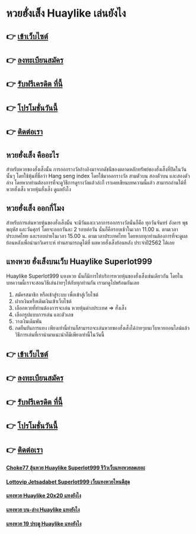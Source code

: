 # หวยฮั่งเส็ง Huaylike เล่นยังไง

## 👉 [เข้าเว็บไซต์](https://bit.ly/3Lhx5Up)
## 👉 [ลงทะเบียนสมัคร](https://bit.ly/3eVzUOX)
## 👉 [รับฟรีเครดิต ที่นี้](https://bit.ly/3eVzUOX)
## 👉 [โปรโมชั่นวันนี้](https://bit.ly/3eVzUOX)
## 👉 [ติดต่อเรา](https://bit.ly/3eVzUOX)

## หวยฮั่งเส็ง คืออะไร
สำหรับหวยของฮั่งเส็งนั้น การออกรางวัลอ้างอิงมาจากดัชนีของตลาดหลักทรัพย์ของฮั่งเส็งที่ปิดในวันนั้นๆ โดยใช้หุ้นที่ชื่อว่า Hang seng index โดยใช้มาออกรางวัล สามตัวบน สองตัวบน และสองตัวล่าง โดยหากท่านต้องการที่จะดูวิธีการดูรางวัลแล้วล่ะก็ เราเคยเขียนบทความนี้แล้ว สามารถอ่านได้ที่ หวยฮั่งเส็ง หวยหุ้นฮั่งเส็ง ดูผลยังไง 

## หวยฮั่งเส็ง ออกกี่โมง
สำหรับการเล่นหวยหุ้นของฮั่งเส็งนั้น จะมีวันและเวลาการออกรางวัลนั่นก็คือ ทุกวันจันทร์ อังคาร พุธ พฤหัส และวันศุกร์ โดยจะออกวันละ 2 รอบต่อวัน นั่นก็คือรอบเช้าในเวลา 11.00 น. ตามเวลาประเทศไทย และรอบบ่ายในเวลา 15.00 น. ตามเวลาประเทศไทย โดยหากทุกท่านต้องการที่จะดูผลย้อนหลังเพื่อนำมาวิเคราะห์ ท่านสามารถดูได้ที่ ผลหวยฮั่งเส็งย้อนหลัง ประจำปี2562 ได้เลย

## แทงหวย ฮั่งเส็งบนเว็บ Huaylike Superlot999
Huaylike Superlot999 แทงหวย นั้นก็มีการให้บริการหวยหุ้นของฮั่งเส็งเช่นเดียวกัน โดยในบทความนี้เราจะสอนวิธีเล่นง่ายๆให้กับทุกท่านกัน เรามาดูไปพร้อมกันเลย
1. สมัครสมาชิก หรือเข้าสู่ระบบ เพื่อเข้าสู่เว็บไซต์
2. ฝากเงินหรือเติมเงินเข้าเว็บไซต์
3. เลือกหวยที่ท่านต้องการจะเล่น หวยหุ้นต่างประเทศ => ฮั่งเส็ง
4. เลือกรูปแบบการเล่น และตัวเลข
5. วางเงินเดิมพัน
6. กดยืนยันการแทง
เพียงเท่านี้ท่านก็สามารถจะเล่นหวยของฮั่งเส็งได้ง่ายๆบนเว็บหวยออนไลน์แล้ว วิธีการเล่นที่เรานำมาแนะนำก็มีเพียงเท่านี้ในวันนี้

## 👉 [เข้าเว็บไซต์](https://bit.ly/3Lhx5Up)
## 👉 [ลงทะเบียนสมัคร](https://bit.ly/3eVzUOX)
## 👉 [รับฟรีเครดิต ที่นี้](https://bit.ly/3eVzUOX)
## 👉 [โปรโมชั่นวันนี้](https://bit.ly/3eVzUOX)
## 👉 [ติดต่อเรา](https://bit.ly/3eVzUOX)

#### [Choke77 ลุ้นหวย Huaylike Superlot999 รีวิวเว็บแทงหวยลดเยอะ](https://atom.io/themes/Choke77%20ลุ้นหวย%20Huaylike%20Superlot999%20รีวิวเว็บแทงหวยลดเยอะ)
#### [Lottovip Jetsadabet Superlot999 เว็บแทงหวยไหนดีสุด](https://atom.io/themes/Lottovip%20Jetsadabet%20Superlot999%20เว็บแทงหวยไหนดีสุด)
#### [แทงหวย Huaylike 20x20 แทงยังไง](https://atom.io/themes/แทงหวย%20Huaylike%2020x20%20แทงยังไง)
#### [แทงหวย บน-ล่าง Huaylike แทงยังไง](https://atom.io/themes/แทงหวย%20บน-ล่าง%20Huaylike%20แทงยังไง)
#### [แทงหวย 19 ประตู Huaylike แทงยังไง](https://atom.io/themes/แทงหวย%2019%20ประตู%20Huaylike%20แทงยังไง)